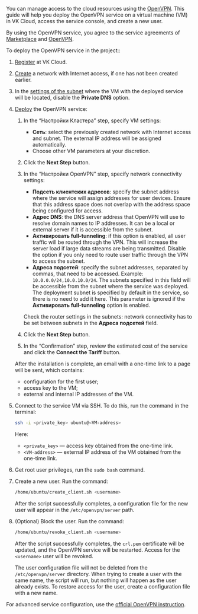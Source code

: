 You can manage access to the cloud resources using the [OpenVPN](https://msk.cloud.vk.com/app/mcs3723876490/services/marketplace/v2/apps/service/11bd457f-5006-4a5e-9aa3-e07586a487c2/v1_test/info/). This guide will help you deploy the OpenVPN service on a virtual machine (VM) in VK Cloud, access the service console, and create a new user.

By using the OpenVPN service, you agree to the service agreements of [Marketplace](/ru/additionals/start/legal/marketplace) and [OpenVPN](https://openvpn.net/legal/).

To deploy the OpenVPN service in the project::

1. [Register](/en/additionals/start/account-registration) at VK Cloud.
1. [Create](/en/networks/vnet/operations/manage-net#creating_a_network) a network with Internet access, if one has not been created earlier.
1. In the [settings of the subnet](/en/networks/vnet/operations/manage-net#editing_a_subnet) where the VM with the deployed service will be located, disable the **Private DNS** option.
1. [Deploy](../../service-management/pr-instance-add/) the OpenVPN service:

   1. In the “Настройки Кластера” step, specify VM settings:

      - **Сеть**: select the previously created network with Internet access and subnet. The external IP address will be assigned automatically.
      - Choose other VM parameters at your discretion.

   1. Click the **Next Step** button.
   1. In the “Настройки OpenVPN” step, specify network connectivity settings:

      - **Подсеть клиентских адресов**: specify the subnet address where the service will assign addresses for user devices. Ensure that this address space does not overlap with the address space being configured for access.
      - **Адрес DNS**: the DNS server address that OpenVPN will use to resolve domain names to IP addresses. It can be a local or external server if it is accessible from the subnet.
      - **Активировать full-tunneling**: if this option is enabled, all user traffic will be routed through the VPN. This will increase the server load if large data streams are being transmitted. Disable the option if you only need to route user traffic through the VPN to access the subnet.
      - **Адреса подсетей**: specify the subnet addresses, separated by commas, that need to be accessed. Example: `10.0.0.0/24,10.0.10.0/24`. The subnets specified in this field will be accessible from the subnet where the service was deployed. The deployment subnet is specified by default in the service, so there is no need to add it here. This parameter is ignored if the **Активировать full-tunneling** option is enabled.

      <warn>

      Check the router settings in the subnets: network connectivity has to be set between subnets in the **Адреса подсетей** field.

      </warn>

   1. Click the **Next Step** button.
   1.  In the “Confirmation” step, review the estimated cost of the service and click the **Connect the Tariff** button.

   After the installation is complete, an email with a one-time link to a page will be sent, which contains:

   - configuration for the first user;
   - access key to the VM;
   - external and internal IP addresses of the VM.

1. Connect to the service VM via SSH. To do this, run the command in the terminal:

   ```bash
   ssh -i <private_key> ubuntu@<VM-address>
   ```

   Here:

   - `<private_key>` — access key obtained from the one-time link.
   - `<VM-address>` — external IP address of the VM obtained from the one-time link.

1. Get root user privileges, run the `sudo bash` command.
1. Create a new user. Run the command:

   ```bash
   /home/ubuntu/create_client.sh <username>
   ```

   After the script successfully completes, a configuration file for the new user will appear in the `/etc/openvpn/server` path.
1. (Optional) Block the user. Run the command:

   ```bash
   /home/ubuntu/revoke_client.sh <username>
   ```

   After the script successfully completes, the `crl.pem` certificate will be updated, and the OpenVPN service will be restarted. Access for the `<username>` user will be revoked.

   The user configuration file will not be deleted from the `/etc/openvpn/server` directory. When trying to create a user with the same name, the script will run, but nothing will happen as the user already exists. To restore access for the user, create a configuration file with a new name.

<info>

For advanced service configuration, use the [official OpenVPN instruction](https://openvpn.net/access-server-manual/introduction/).

</info>
